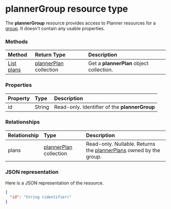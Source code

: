 # plannerGroup resource type

The **plannerGroup** resource provides access to Planner resources for a [group](group.md). It doesn't contain any usable properties.

### Methods

| Method		   | Return Type	|Description|
|:---------------|:--------|:----------|
|[List plans](../api/plannergroup_list_plans.md) |[plannerPlan](plannerplan.md) collection| Get a **plannerPlan** object collection.|

### Properties
| Property	   | Type	|Description|
|:---------------|:--------|:----------|
|id|String| Read-only. Identifier of the **plannerGroup**|

### Relationships
| Relationship | Type	|Description|
|:---------------|:--------|:----------|
|plans|[plannerPlan](plannerplan.md) collection| Read-only. Nullable. Returns the [plannerPlans](plannerplan.md) owned by the group.|

### JSON representation

Here is a JSON representation of the resource.

<!-- {
  "blockType": "resource",
  "optionalProperties": [

  ],
  "@odata.type": "microsoft.graph.plannerGroup"
}-->

```json
{
  "id": "String (identifier)"
}

```

<!-- uuid: 8fcb5dbc-d5aa-4681-8e31-b001d5168d79
2015-10-25 14:57:30 UTC -->
<!-- {
  "type": "#page.annotation",
  "description": "plannerGroup resource",
  "keywords": "",
  "section": "documentation",
  "tocPath": ""
}-->